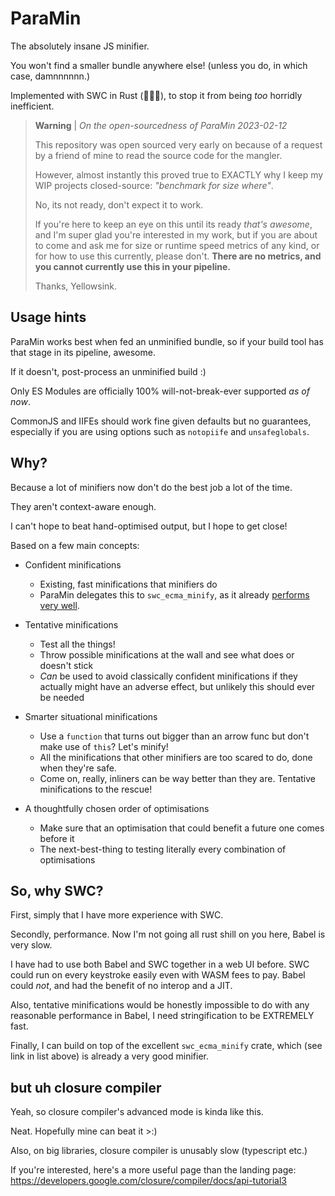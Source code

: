 # ParaMin

The absolutely insane JS minifier.

You won't find a smaller bundle anywhere else!
(unless you do, in which case, damnnnnnn.)

Implemented with SWC in Rust (:rocket::rocket::rocket:),
to stop it from being *too* horridly inefficient.

> **Warning** |
> *On the open-sourcedness of ParaMin 2023-02-12*
>
> This repository was open sourced very early on because of a request by a friend of mine
> to read the source code for the mangler.
>
> However, almost instantly this proved true to EXACTLY why I keep my
> WIP projects closed-source: *"benchmark for size where"*.
>
> No, its not ready, don't expect it to work.
>
> If you're here to keep an eye on this until its ready *that's awesome*,
> and I'm super glad you're interested in my work,
> but if you are about to come and ask me for size or runtime speed
> metrics of any kind, or for how to use this currently, please don't.
> **There are no metrics, and you cannot currently use this in your pipeline.**
>
> Thanks, Yellowsink.

## Usage hints

ParaMin works best when fed an unminified bundle, so if your build tool has that stage in its pipeline, awesome.

If it doesn't, post-process an unminified build :)

Only ES Modules are officially 100% will-not-break-ever supported *as of now*.

CommonJS and IIFEs should work fine given defaults but no guarantees, especially
if you are using options such as `notopiife` and `unsafeglobals`.

## Why?

Because a lot of minifiers now don't do the best job a lot of the time.

They aren't context-aware enough.

I can't hope to beat hand-optimised output, but I hope to get close!

Based on a few main concepts:
 - Confident minifications
   * Existing, fast minifications that minifiers do
   * ParaMin delegates this to `swc_ecma_minify`, as it already [performs very well](https://github.com/privatenumber/minification-benchmarks).

 - Tentative minifications
   * Test all the things!
   * Throw possible minifications at the wall and see what does or doesn't stick
   * *Can* be used to avoid classically confident minifications if they actually might have an adverse effect,
     but unlikely this should ever be needed

 - Smarter situational minifications
   * Use a `function` that turns out bigger than an arrow func but don't make use of `this`? Let's minify!
   * All the minifications that other minifiers are too scared to do, done when they're safe.
   * Come on, really, inliners can be way better than they are. Tentative minifications to the rescue!

 - A thoughtfully chosen order of optimisations
   * Make sure that an optimisation that could benefit a future one comes before it
   * The next-best-thing to testing literally every combination of optimisations

## So, why SWC?

First, simply that I have more experience with SWC.

Secondly, performance. Now I'm not going all rust shill on you here, Babel is very slow.

I have had to use both Babel and SWC together in a web UI before.
SWC could run on every keystroke easily even with WASM fees to pay.
Babel could *not*, and had the benefit of no interop and a JIT.

Also, tentative minifications would be honestly impossible to do with any
reasonable performance in Babel, I need stringification to be EXTREMELY fast.

Finally, I can build on top of the excellent `swc_ecma_minify` crate,
which (see link in list above) is already a very good minifier.

## but uh closure compiler

Yeah, so closure compiler's advanced mode is kinda like this.

Neat. Hopefully mine can beat it >:)

Also, on big libraries, closure compiler is unusably slow (typescript etc.)

If you're interested, here's a more useful page than the landing page:
https://developers.google.com/closure/compiler/docs/api-tutorial3
